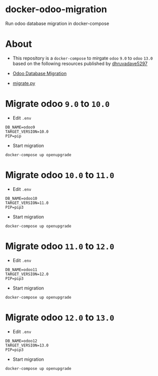 # docker-odoo-migration
Run odoo database migration in docker-compose

# About
- This repository is a `docker-compose` to mirgate `odoo` `9.0` to `odoo` `13.0` based on the following resources published by [dhruvadave5297](https://medium.com/@dhruvadave5297)

- [Odoo Database Migration](https://medium.com/@dhruvadave5297/odoo-database-migration-3df0050a231c)
- [migrate.py](https://gist.github.com/DhruvaDave/67be77caf492aa09cdb84c7c51d5ee39)

# Migrate odoo `9.0` to `10.0`

- Edit `.env`
```
DB_NAME=odoo9
TARGET_VERSION=10.0
PIP=pip
```

- Start migration

```
docker-compose up openupgrade
```

# Migrate odoo `10.0` to `11.0`

- Edit `.env`
```
DB_NAME=odoo10
TARGET_VERSION=11.0
PIP=pip3
```

- Start migration

```
docker-compose up openupgrade
```

# Migrate odoo `11.0` to `12.0`

- Edit `.env`
```
DB_NAME=odoo11
TARGET_VERSION=12.0
PIP=pip3
```

- Start migration

```
docker-compose up openupgrade
```

# Migrate odoo `12.0` to `13.0`

- Edit `.env`
```
DB_NAME=odoo12
TARGET_VERSION=13.0
PIP=pip3
```

- Start migration

```
docker-compose up openupgrade
```
